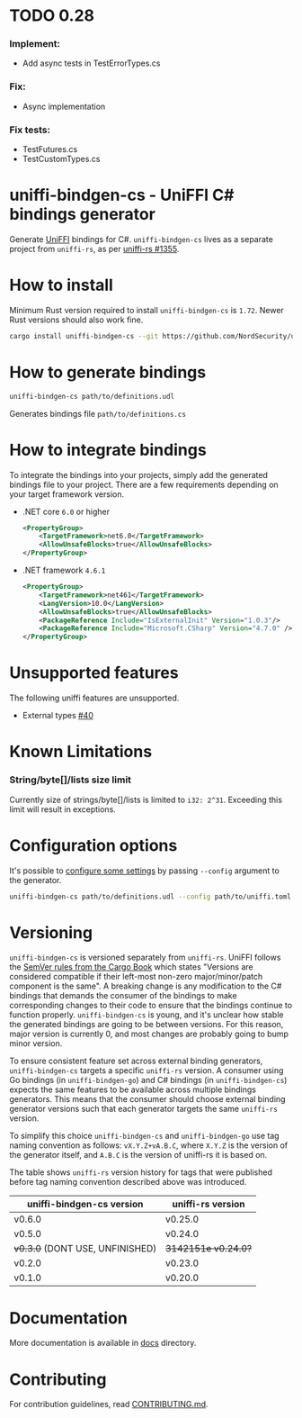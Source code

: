 # TODO 0.28

### Implement:
- Add async tests in TestErrorTypes.cs

### Fix:
- Async implementation

### Fix tests:
- TestFutures.cs
- TestCustomTypes.cs

# uniffi-bindgen-cs - UniFFI C# bindings generator

Generate [UniFFI](https://github.com/mozilla/uniffi-rs) bindings for C#. `uniffi-bindgen-cs` lives
as a separate project from `uniffi-rs`, as per
[uniffi-rs #1355](https://github.com/mozilla/uniffi-rs/issues/1355).

# How to install

Minimum Rust version required to install `uniffi-bindgen-cs` is `1.72`.
Newer Rust versions should also work fine.

```bash
cargo install uniffi-bindgen-cs --git https://github.com/NordSecurity/uniffi-bindgen-cs --tag v0.8.4+v0.25.0
```

# How to generate bindings

```bash
uniffi-bindgen-cs path/to/definitions.udl
```
Generates bindings file `path/to/definitions.cs`

# How to integrate bindings

To integrate the bindings into your projects, simply add the generated bindings file to your project.
There are a few requirements depending on your target framework version.

- .NET core `6.0` or higher
    ```xml
    <PropertyGroup>
        <TargetFramework>net6.0</TargetFramework>
        <AllowUnsafeBlocks>true</AllowUnsafeBlocks>
    </PropertyGroup>
    ```

- .NET framework `4.6.1`
    ```xml
    <PropertyGroup>
        <TargetFramework>net461</TargetFramework>
        <LangVersion>10.0</LangVersion>
        <AllowUnsafeBlocks>true</AllowUnsafeBlocks>
        <PackageReference Include="IsExternalInit" Version="1.0.3"/>
        <PackageReference Include="Microsoft.CSharp" Version="4.7.0" />
    </PropertyGroup>
    ```

# Unsupported features

The following uniffi features are unsupported.

- External types [#40](https://github.com/NordSecurity/uniffi-bindgen-cs/issues/40)

# Known Limitations

### String/byte[]/lists size limit

Currently size of strings/byte[]/lists is limited to `i32: 2^31`. Exceeding this limit will result in exceptions.

# Configuration options

It's possible to [configure some settings](docs/CONFIGURATION.md) by passing `--config`
argument to the generator.
```bash
uniffi-bindgen-cs path/to/definitions.udl --config path/to/uniffi.toml
```

# Versioning

`uniffi-bindgen-cs` is versioned separately from `uniffi-rs`. UniFFI follows the [SemVer rules from
the Cargo Book](https://doc.rust-lang.org/cargo/reference/resolver.html#semver-compatibility)
which states "Versions are considered compatible if their left-most non-zero
major/minor/patch component is the same". A breaking change is any modification to the C# bindings
that demands the consumer of the bindings to make corresponding changes to their code to ensure that
the bindings continue to function properly. `uniffi-bindgen-cs` is young, and it's unclear how stable
the generated bindings are going to be between versions. For this reason, major version is currently
0, and most changes are probably going to bump minor version.

To ensure consistent feature set across external binding generators, `uniffi-bindgen-cs` targets
a specific `uniffi-rs` version. A consumer using Go bindings (in `uniffi-bindgen-go`) and C#
bindings (in `uniffi-bindgen-cs`) expects the same features to be available across multiple bindings
generators. This means that the consumer should choose external binding generator versions such that
each generator targets the same `uniffi-rs` version.

To simplify this choice `uniffi-bindgen-cs` and `uniffi-bindgen-go` use tag naming convention
as follows: `vX.Y.Z+vA.B.C`, where `X.Y.Z` is the version of the generator itself, and `A.B.C` is
the version of uniffi-rs it is based on.

The table shows `uniffi-rs` version history for tags that were published before tag naming convention described above was introduced.

| uniffi-bindgen-cs version                | uniffi-rs version                                |
|------------------------------------------|--------------------------------------------------|
| v0.6.0                                   | v0.25.0                                          |
| v0.5.0                                   | v0.24.0                                          |
| ~~v0.3.0~~ (DONT USE, UNFINISHED)        | ~~3142151e v0.24.0?~~                            |
| v0.2.0                                   | v0.23.0                                          |
| v0.1.0                                   | v0.20.0                                          |

# Documentation

More documentation is available in [docs](docs) directory.

# Contributing

For contribution guidelines, read [CONTRIBUTING.md](CONTRIBUTING.md).
